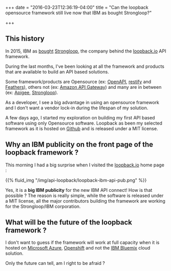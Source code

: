 +++
date = "2016-03-23T12:36:19-04:00"
title = "Can the loopback opensource framework still live now that IBM as bought Strongloop?"

+++

## This history

In 2015, IBM as [bought](http://www-03.ibm.com/press/us/en/pressrelease/47577.wss) [Strongloop](https://strongloop.com/), the company
 behind the [loopback.io](http://loopback.io/) API framework.
 
During the last months, I've been looking at all the framework and products that are available 
to build an API based solutions.  

Some framework/products are Opensource (ex: [OpenAPI](https://openapis.org/), [restify](http://restify.com/) and [Feathers](https://www.gitbook.com/book/feathersjs/feathers-docs/details)),
others not (ex: [Amazon API Gateway](https://aws.amazon.com/fr/api-gateway/)) and many are in between (ex: [Apigee](http://apigee.com/about/), [Strongloop](https://strongloop.com/)).

As a developer, I see a big advantage in using an opensource framework and I don't want a vendor lock-in
during the lifespan of my solution.

A few days ago, I started my exploration on building my first API based software using only Opensource 
software.  Loopback as been my selected framework as it is hosted on [Github](https://github.com/strongloop/loopback)
and is released under a MIT license.

## Why an IBM publicity on the front page of the loopback framework ?

This morning I had a big surprise when I visited the [loopback.io](http://loopback.io/) home page : 

{{% fluid_img "/img/api-loopback/loopback-ibm-api-pub.png" %}}

Yes, it is a **big IBM publicity** for the new IBM API connect!  How is that possible ?
The reason is really simple, while the software is released under a MIT license, all the major contributors
building the framework are working for the Strongloop/IBM corporation.

## What will be the future of the loopback framework ?

I don't want to guess if the framework will work at full capacity when it is hosted on [Microsoft Azure](https://azure.microsoft.com/),
 [Openshift](https://www.openshift.com/) and not the [IBM Bluemix](http://www.ibm.com/cloud-computing/bluemix/)
 cloud solution.
 
Only the future can tell, am I right to be afraid ?
